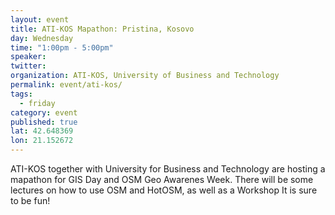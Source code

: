 ```yaml
---
layout: event
title: ATI-KOS Mapathon: Pristina, Kosovo
day: Wednesday
time: "1:00pm - 5:00pm"
speaker: 
twitter: 
organization: ATI-KOS, University of Business and Technology
permalink: event/ati-kos/
tags: 
  - friday
category: event
published: true
lat: 42.648369
lon: 21.152672
---
```


ATI-KOS together with University for Business and Technology are hosting a mapathon for GIS Day and OSM Geo Awarenes Week. There will be some lectures on how to use OSM and HotOSM, as well as a Workshop It is sure to be fun!



 
